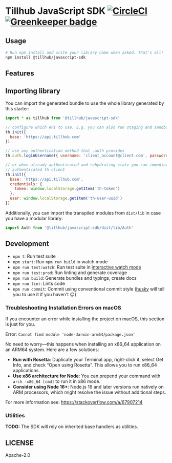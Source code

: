# Tillhub JavaScript SDK [![CircleCI](https://circleci.com/gh/tillhub/tillhub-sdk-javascript/tree/master.svg?style=svg)](https://circleci.com/gh/tillhub/tillhub-sdk-javascript/tree/master) [![Greenkeeper badge](https://badges.greenkeeper.io/tillhub/tillhub-sdk-javascript.svg)](https://greenkeeper.io/)

## Usage

```bash
# Run npm install and write your library name when asked. That's all!
npm install @tillhub/javascript-sdk
```

## Features

## Importing library

You can import the generated bundle to use the whole library generated by this starter:

```javascript
import * as tillhub from '@tillhub/javascript-sdk'

// configure which API to use. E.g. you can also run staging and sandbox APIs
th.init({
  base: 'https://api.tillhub.com'
})

// use any authentication method that .auth provides
th.auth.loginUsername({ username: 'client_account@client.com', password: 'xxxxxxxxxxx' })

// or when already authenticated and rehydrating state you can immediately also hydrated an
// authenticated th client
th.init({
  base: 'https://api.tillhub.com',
  credentials: {
    token: window.localStorage.getItem('th-token')
  },
  user: window.localStorage.getItem('th-user-uuid')
})
```

Additionally, you can import the transpiled modules from `dist/lib` in case you have a modular library:

```javascript
import Auth from '@tillhub/javascript-sdk/dist/lib/Auth'
```

## Development

- `npm t`: Run test suite
- `npm start`: Run `npm run build` in watch mode
- `npm run test:watch`: Run test suite in [interactive watch mode](http://facebook.github.io/jest/docs/cli.html#watch)
- `npm run test:prod`: Run linting and generate coverage
- `npm run build`: Generate bundles and typings, create docs
- `npm run lint`: Lints code
- `npm run commit`: Commit using conventional commit style ([husky](https://github.com/typicode/husky) will tell you to use it if you haven't :wink:)

### Troubleshooting Installation Errors on macOS

If you encounter an error while installing the project on macOS, this section is just for you.

Error: `Cannot find module 'node-darwin-arm64/package.json'`

No need to worry—this happens when installing an x86_64 application on an ARM64 system. Here are a few solutions:

- **Run with Rosetta**: Duplicate your Terminal app, right-click it, select Get Info, and check “Open using Rosetta”. This allows you to run x86_64 applications.
- **Use x86 architecture for Node**: You can prepend your command with `arch -x86_64 [cmd]` to run it in x86 mode.
- **Consider using Node 16+**: Node.js 16 and later versions run natively on ARM processors, which might resolve the issue without additional steps.

For more information see: https://stackoverflow.com/a/67907214

### Utilities

**TODO:** The SDK will rely on inherited base handlers as utilities.

## LICENSE

Apache-2.0
